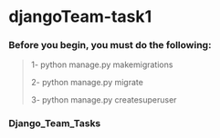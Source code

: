 # djangoTeam-task1

### Before you begin, you must do the following:
> 1- python manage.py makemigrations 
> 
> 2- python manage.py migrate
> 
> 3- python manage.py createsuperuser
> 
> 
### Django_Team_Tasks


